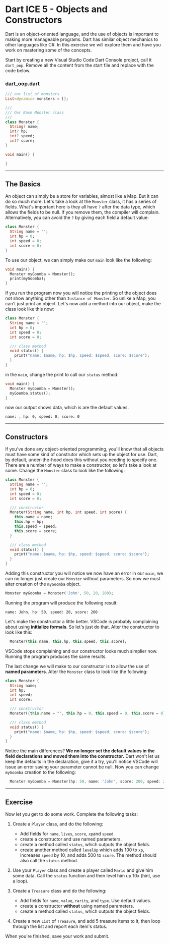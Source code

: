 # Dart ICE 5 - Objects and Constructors

Dart is an object-oriented language, and the use of objects is important to making more manageable programs. Dart has similar object mechanics to other languages like C#.
In this exercise we will explore them and have you work on mastering some of the concepts.

Start by creating a new Visual Studio Code Dart Console project, call it `dart_oop`.
Remove all the content from the start file and replace with the code below.

### dart_oop.dart
```dart
/// our list of monsters
List<dynamic> monsters = []; 

///
/// Our Base Monster class
///
class Monster {
  String? name;
  int? hp;
  int? speed;
  int? score;
}

void main() {

}
```
---
## The Basics
An object can simply be a store for variables, almost like a Map. But it can do so much more. Let's take a look at the `Monster` class, it has a series of fields. What's important here is they all have `?` after the data type, which allows the fields to be null. If you remove them, the compiler will complain. Alternatively, you can avoid the `?` by giving each field a default value:
```dart
class Monster {
  String name = "";
  int hp = 0;
  int speed = 0;
  int score = 0;
}
```
To use our object, we can simply make our `main` look like the following:
```dart
void main() {
  Monster myGoomba = Monster();
  print(myGoomba);
}
```
If you run the program now you will notice the printing of the object does not show anything other than `Instance of Monster`. So unlike a Map, you can't just print an object.
Let's now add a method into our object, make the class look like this now:
```dart
class Monster {
  String name = "";
  int hp = 0;
  int speed = 0;
  int score = 0;

  /// class method
  void status() {
    print("name: $name, hp: $hp, speed: $speed, score: $score");
  }
}
```
in the `main`, change the print to call our `status` method:
```dart
void main() {
  Monster myGoomba = Monster();
  myGoomba.status();
}
```
now our output shows data, which is are the default values.
```
name: , hp: 0, speed: 0, score: 0
```
---
## Constructors
If you've done any object-oriented programming, you'll know that all objects must have some kind of construtor which sets up the object for use. Dart, by default, under-the-hood does this without you needing to specify one. There are a number of ways to make a constructor, so let's take a look at some.  Change the `Monster` class to look like the following:
```dart
class Monster {
  String name = "";
  int hp = 0;
  int speed = 0;
  int score = 0;

  /// constructor
  Monster(String name, int hp, int speed, int score) {
    this.name = name;
    this.hp = hp;
    this.speed = speed;
    this.score = score;
  }

  /// class method
  void status() {
    print("name: $name, hp: $hp, speed: $speed, score: $score");
  }
}
```
Adding this constructor you will notice we now have an error in our `main`, we can no longer just create our `Monster` without parameters. So now we must alter creation of the `myGoomba` object.
```dart
Monster myGoomba = Monster('John', 50, 20, 200);
```
Running the program will produce the following result:
```
name: John, hp: 50, speed: 20, score: 200
```
Let's make the constructor a little better. VSCode is probably complaining about using __initialize formals__. So let's just do that. Alter the constructor to look like this:
```dart
  Monster(this.name, this.hp, this.speed, this.score);
```
VSCode stops complaining and our constructor looks much simplier now. Running the program produces the same results.

The last change we will make to our constructor is to allow the use of __named parameters__. Alter the `Monster` class to look like the following:
```dart
class Monster {
  String name;
  int hp;
  int speed;
  int score;

  /// constructor
  Monster({this.name = "", this.hp = 0, this.speed = 0, this.score = 0});

  /// class method
  void status() {
    print("name: $name, hp: $hp, speed: $speed, score: $score");
  }
}
```
Notice the main differences? __We no longer set the default values in the field declarations and moved them into the constructor.__ Dart won't let us keep the defaults in the declaration, give it a try, you'll notice VSCode will issue an error saying your parameter cannot be null.
Now you can change `myGoomba` creation to the following:
```dart
  Monster myGoomba = Monster(hp: 50, name: 'John', score: 200, speed: 20);
```

---
## Exercise ##
Now let you get to do some work. Complete the following tasks:

1. Create a `Player` class, and do the following:
    * Add fields for `name`, `lives`, `score`, `xp`and `speed`
    * create a constructor and use named parameters. 
    * create a method called `status`, which outputs the object fields.
    * create another method called `levelUp` which adds 100 to `xp`, increases `speed` by 10, and adds 500 to `score`. The method should also call the `status` method.

1. Use your `Player` class and create a player called `Mario` and give him some data. Call the `status` function and then level him up 10x (hint, use a loop).

1. Create a `Treasure` class and do the following:
    * Add fields for `name`, `value`, `rarity`, and `type`. Use default values.
    * create a constructor __without__ using named parameters. 
    * create a method called `status`, which outputs the object fields.

1. Create a new `List` of `Treasure`, and add 5 treasure items to it, then loop through the list and report each item's status.
	

When you're finished, save your work and submit.